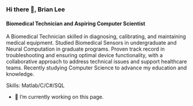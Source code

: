 ### Hi there 👋, Brian Lee
#### Biomedical Technician and Aspiring Computer Scientist

A Biomedical Technician skilled in diagnosing, calibrating, and maintaining medical equipment. Studied Biomedical Sensors in undergraduate and Neural Computation in graduate programs. Proven track record in troubleshooting and ensuring optimal device functionality, with a collaborative approach to address technical issues and support healthcare teams. Recently studying Computer Science to advance my education and knowledge.

Skills: Matlab/C/C#/SQL

- 🔭 I’m currently working on this page. 




